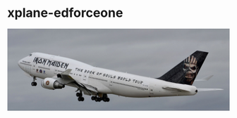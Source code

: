 # xplane-edforceone
![Ed Force One](https://github.com/palmerhyde/xplane-edforceone/blob/master/edforceone.jpg "Ed Force One")
